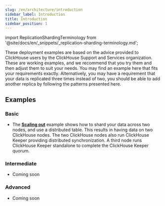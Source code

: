```yaml
---
slug: /en/architecture/introduction
sidebar_label: Introduction
title: Introduction
sidebar_position: 1
---
```

import ReplicationShardingTerminology from '@site/docs/en/_snippets/_replication-sharding-terminology.md';

These deployment examples are based on the advice provided to ClickHouse users by the ClickHouse Support and Services organization.  These are working examples, and we recommend that you try them and then adjust them to suit your needs.  You may find an example here that fits your requirements exactly. Alternatively, you may have a requirement that your data is replicated three times instead of two, you should be able to add another replica by following the patterns presented here.

<ReplicationShardingTerminology />

## Examples

### Basic

- The [**Scaling out**](/docs/en/deployment-guides/horizontal-scaling.md) example shows how to shard your data across two nodes, and use a distributed table.  This results in having data on two ClickHouse nodes.  The two ClickHouse nodes also run ClickHouse Keeper providing distributed synchronization.  A third node runs ClickHouse Keeper standalone to complete the ClickHouse Keeper quorum.

### Intermediate

- Coming soon

### Advanced

- Coming soon

